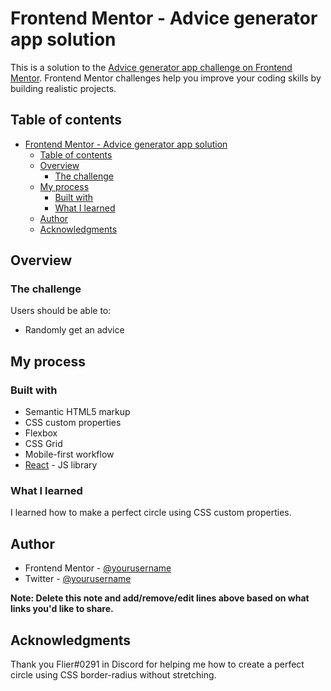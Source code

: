 # Frontend Mentor - Advice generator app solution

This is a solution to the [Advice generator app challenge on Frontend Mentor](https://www.frontendmentor.io/challenges/advice-generator-app-QdUG-13db). Frontend Mentor challenges help you improve your coding skills by building realistic projects.

## Table of contents

- [Frontend Mentor - Advice generator app solution](#frontend-mentor---advice-generator-app-solution)
  - [Table of contents](#table-of-contents)
  - [Overview](#overview)
    - [The challenge](#the-challenge)
  - [My process](#my-process)
    - [Built with](#built-with)
    - [What I learned](#what-i-learned)
  - [Author](#author)
  - [Acknowledgments](#acknowledgments)

## Overview

### The challenge

Users should be able to:

- Randomly get an advice

## My process

### Built with

- Semantic HTML5 markup
- CSS custom properties
- Flexbox
- CSS Grid
- Mobile-first workflow
- [React](https://reactjs.org/) - JS library

### What I learned

I learned how to make a perfect circle using CSS custom properties.

## Author

- Frontend Mentor - [@yourusername](https://www.frontendmentor.io/profile/genelorenzSarmiento0408)
- Twitter - [@yourusername](https://www.twitter.com/SarmientGene)

**Note: Delete this note and add/remove/edit lines above based on what links you'd like to share.**

## Acknowledgments

Thank you Flier#0291 in Discord for helping me how to create a perfect circle using CSS border-radius without stretching.
